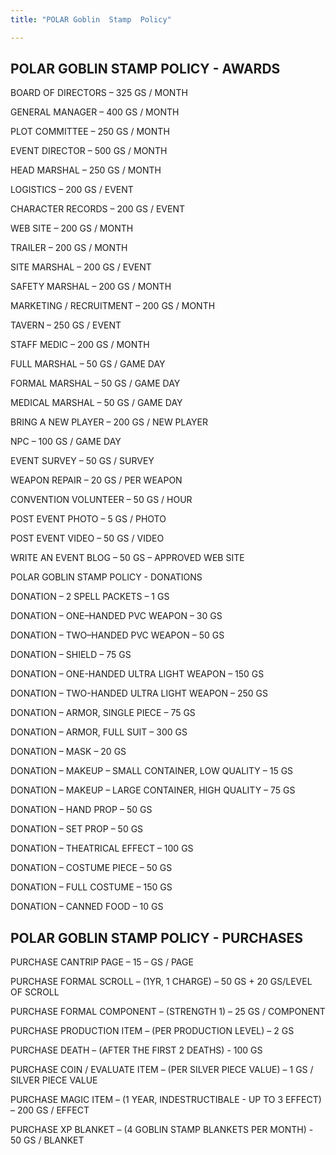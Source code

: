 ```yaml
---
title: "POLAR Goblin  Stamp  Policy"

---
```


## POLAR GOBLIN STAMP POLICY - AWARDS

BOARD OF DIRECTORS – 325 GS / MONTH

GENERAL MANAGER – 400 GS / MONTH

PLOT COMMITTEE – 250 GS / MONTH

EVENT DIRECTOR – 500 GS / MONTH

HEAD MARSHAL – 250 GS / MONTH

LOGISTICS – 200 GS / EVENT

CHARACTER RECORDS – 200 GS / EVENT

WEB SITE – 200 GS / MONTH

TRAILER – 200 GS / MONTH

SITE MARSHAL – 200 GS / EVENT

SAFETY MARSHAL – 200 GS / MONTH

MARKETING / RECRUITMENT – 200 GS / MONTH

TAVERN – 250 GS / EVENT

STAFF MEDIC – 200 GS / MONTH

FULL MARSHAL – 50 GS / GAME DAY

FORMAL MARSHAL – 50 GS / GAME DAY

MEDICAL MARSHAL – 50 GS / GAME DAY

BRING A NEW PLAYER – 200 GS / NEW PLAYER

NPC – 100 GS / GAME DAY

EVENT SURVEY – 50 GS / SURVEY

WEAPON REPAIR – 20 GS / PER WEAPON

CONVENTION VOLUNTEER – 50 GS / HOUR

POST EVENT PHOTO – 5 GS / PHOTO

POST EVENT VIDEO – 50 GS / VIDEO

WRITE AN EVENT BLOG – 50 GS – APPROVED WEB SITE

POLAR GOBLIN STAMP POLICY - DONATIONS

DONATION – 2 SPELL PACKETS – 1 GS

DONATION – ONE–HANDED PVC WEAPON – 30 GS

DONATION – TWO–HANDED PVC WEAPON – 50 GS

DONATION – SHIELD – 75 GS

DONATION – ONE-HANDED ULTRA LIGHT WEAPON – 150 GS

DONATION – TWO-HANDED ULTRA LIGHT WEAPON – 250 GS

DONATION – ARMOR, SINGLE PIECE – 75 GS

DONATION – ARMOR, FULL SUIT – 300 GS

DONATION – MASK – 20 GS

DONATION – MAKEUP – SMALL CONTAINER, LOW QUALITY – 15 GS

DONATION – MAKEUP – LARGE CONTAINER, HIGH QUALITY – 75 GS

DONATION – HAND PROP – 50 GS

DONATION – SET PROP – 50 GS

DONATION – THEATRICAL EFFECT – 100 GS

DONATION – COSTUME PIECE – 50 GS

DONATION – FULL COSTUME – 150 GS

DONATION – CANNED FOOD – 10 GS

## POLAR GOBLIN STAMP POLICY - PURCHASES

PURCHASE CANTRIP PAGE – 15 – GS / PAGE

PURCHASE FORMAL SCROLL – (1YR, 1 CHARGE) – 50 GS + 20 GS/LEVEL OF SCROLL

PURCHASE FORMAL COMPONENT – (STRENGTH 1) – 25 GS / COMPONENT

PURCHASE PRODUCTION ITEM – (PER PRODUCTION LEVEL) – 2 GS

PURCHASE DEATH – (AFTER THE FIRST 2 DEATHS) - 100 GS

PURCHASE COIN / EVALUATE ITEM – (PER SILVER PIECE VALUE) – 1 GS / SILVER PIECE VALUE

PURCHASE MAGIC ITEM – (1 YEAR, INDESTRUCTIBALE - UP TO 3 EFFECT) – 200 GS / EFFECT

PURCHASE XP BLANKET – (4 GOBLIN STAMP BLANKETS PER MONTH) - 50 GS / BLANKET